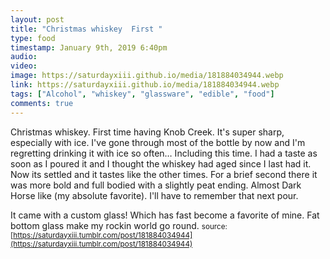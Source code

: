 ```yaml
---
layout: post
title: "Christmas whiskey  First "
type: food
timestamp: January 9th, 2019 6:40pm
audio: 
video: 
image: https://saturdayxiii.github.io/media/181884034944.webp
link: https://saturdayxiii.github.io/media/181884034944.webp
tags: ["Alcohol", "whiskey", "glassware", "edible", "food"]
comments: true
---
```

Christmas whiskey.  First time having Knob Creek.  It's super sharp, especially with ice.  I've gone through most of the bottle by now and I'm regretting drinking it with ice so often&hellip; Including this time.  I had a taste as soon as I poured it and I thought the whiskey had aged since I last had it.  Now its settled and it tastes like the other times.  For a brief second there it was more bold and full bodied with a slightly peat ending.  Almost Dark Horse like (my absolute favorite). I'll have to remember that next pour.

It came with a custom glass! Which has fast become a favorite of mine.  Fat bottom glass make my rockin world go round.
<small>source: [https://saturdayxiii.tumblr.com/post/181884034944](https://saturdayxiii.tumblr.com/post/181884034944)</small>
